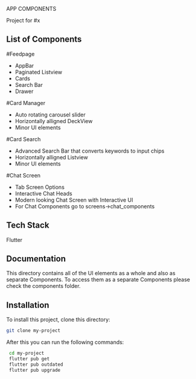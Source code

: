 
APP COMPONENTS

Project for #x


## List of Components
#Feedpage
- AppBar
- Paginated Listview
- Cards 
- Search Bar
- Drawer

#Card Manager
- Auto rotating carousel slider 
- Horizontally alligned DeckView
- Minor UI elements

#Card Search
- Advanced Search Bar that converts keywords to input chips 
- Horizontally alligned Listview
- Minor UI elements

#Chat Screen
- Tab Screen Options 
- Interactive Chat Heads
- Modern looking Chat Screen with Interactive UI
- For Chat Components go to screens->chat_components




  
## Tech Stack
Flutter



  
## Documentation

This directory contains all of the UI elements as a whole and also as separate Components. To access them as a separate Components please check the components folder.


  
## Installation

To install this project, clone this directory:

```bash
git clone my-project
```
After this you can run the following commands: 

```bash
 cd my-project
 flutter pub get
 flutter pub outdated
 flutter pub upgrade
 
```

